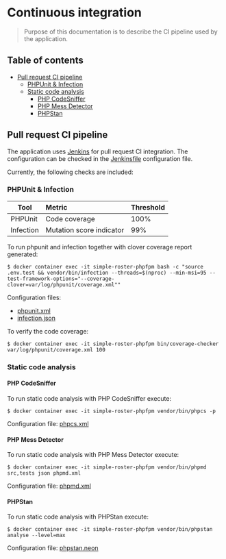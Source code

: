 # Continuous integration

> Purpose of this documentation is to describe the CI pipeline used by the application.

## Table of contents

- [Pull request CI pipeline](#pull-request-ci-pipeline)
    - [PHPUnit & Infection](#phpunit--infection)
    - [Static code analysis](#static-code-analysis)
        - [PHP CodeSniffer](#php-codesniffer)
        - [PHP Mess Detector](#php-mess-detector)
        - [PHPStan](#phpstan)

## Pull request CI pipeline

The application uses [Jenkins](https://www.jenkins.io/) for pull request CI integration. The configuration can be checked
in the [Jenkinsfile](../.Jenkinsfile) configuration file.

Currently, the following checks are included:

### PHPUnit & Infection

| Tool      | Metric                   | Threshold |
| --------- |:-------------------------|:----------|
| PHPUnit   | Code coverage            | 100%      |
| Infection | Mutation score indicator | 99%       |

To run phpunit and infection together with clover coverage report generated:

```shell script
$ docker container exec -it simple-roster-phpfpm bash -c "source .env.test && vendor/bin/infection --threads=$(nproc) --min-msi=95 --test-framework-options="--coverage-clover=var/log/phpunit/coverage.xml""
```

Configuration files:
 
- [phpunit.xml](../phpunit.xml.dist)
- [infection.json](../infection.json)

To verify the code coverage:

```shell script
$ docker container exec -it simple-roster-phpfpm bin/coverage-checker var/log/phpunit/coverage.xml 100
```

### Static code analysis

#### PHP CodeSniffer

To run static code analysis with PHP CodeSniffer execute:

```shell script
$ docker container exec -it simple-roster-phpfpm vendor/bin/phpcs -p
```

Configuration file: [phpcs.xml](../phpcs.xml)

#### PHP Mess Detector

To run static code analysis with PHP Mess Detector execute:

```shell script
$ docker container exec -it simple-roster-phpfpm vendor/bin/phpmd src,tests json phpmd.xml
```

Configuration file: [phpmd.xml](../phpmd.xml)

#### PHPStan 

To run static code analysis with PHPStan execute:

```shell script
$ docker container exec -it simple-roster-phpfpm vendor/bin/phpstan analyse --level=max
```

Configuration file: [phpstan.neon](../phpstan.neon)
